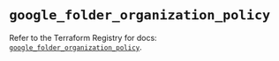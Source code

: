# `google_folder_organization_policy`

Refer to the Terraform Registry for docs: [`google_folder_organization_policy`](https://registry.terraform.io/providers/hashicorp/google/6.29.0/docs/resources/folder_organization_policy).

